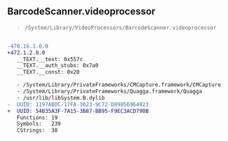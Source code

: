 ## BarcodeScanner.videoprocessor

> `/System/Library/VideoProcessors/BarcodeScanner.videoprocessor`

```diff

-470.16.1.0.0
+472.1.2.0.0
   __TEXT.__text: 0x557c
   __TEXT.__auth_stubs: 0x7a0
   __TEXT.__const: 0x20

   - /System/Library/PrivateFrameworks/CMCapture.framework/CMCapture
   - /System/Library/PrivateFrameworks/Quagga.framework/Quagga
   - /usr/lib/libSystem.B.dylib
-  UUID: 1197ABDC-17FA-3023-9C72-D89856964823
+  UUID: 54B35A3F-7A15-3B87-BB95-F9EC3ACD790B
   Functions: 19
   Symbols:   239
   CStrings:  38

```
